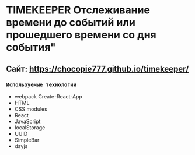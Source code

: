 # TIMEKEEPER Отслеживание времени до событий или прошедшего времени со дня события"
## Сайт: https://chocopie777.github.io/timekeeper/
### `Используемые технологии`

- webpack Create-React-App
- HTML
- CSS modules
- React
- JavaScript
- localStorage
- UUID
- SimpleBar
- dayjs
